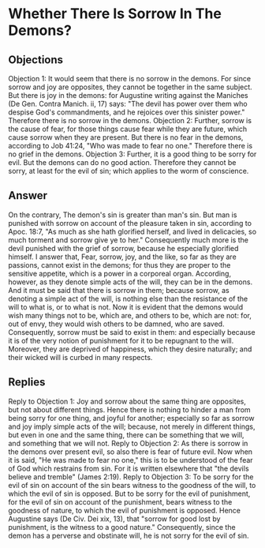 # Whether There Is Sorrow In The Demons?
## Objections
Objection 1: It would seem that there is no sorrow in the demons. For since sorrow and joy are opposites, they cannot be together in the same subject. But there is joy in the demons: for Augustine writing against the Maniches (De Gen. Contra Manich. ii, 17) says: "The devil has power over them who despise God's commandments, and he rejoices over this sinister power." Therefore there is no sorrow in the demons.
Objection 2: Further, sorrow is the cause of fear, for those things cause fear while they are future, which cause sorrow when they are present. But there is no fear in the demons, according to Job 41:24, "Who was made to fear no one." Therefore there is no grief in the demons.
Objection 3: Further, it is a good thing to be sorry for evil. But the demons can do no good action. Therefore they cannot be sorry, at least for the evil of sin; which applies to the worm of conscience.
## Answer
On the contrary, The demon's sin is greater than man's sin. But man is punished with sorrow on account of the pleasure taken in sin, according to Apoc. 18:7, "As much as she hath glorified herself, and lived in delicacies, so much torment and sorrow give ye to her." Consequently much more is the devil punished with the grief of sorrow, because he especially glorified himself.
I answer that, Fear, sorrow, joy, and the like, so far as they are passions, cannot exist in the demons; for thus they are proper to the sensitive appetite, which is a power in a corporeal organ. According, however, as they denote simple acts of the will, they can be in the demons. And it must be said that there is sorrow in them; because sorrow, as denoting a simple act of the will, is nothing else than the resistance of the will to what is, or to what is not. Now it is evident that the demons would wish many things not to be, which are, and others to be, which are not: for, out of envy, they would wish others to be damned, who are saved. Consequently, sorrow must be said to exist in them: and especially because it is of the very notion of punishment for it to be repugnant to the will. Moreover, they are deprived of happiness, which they desire naturally; and their wicked will is curbed in many respects.
## Replies
Reply to Objection 1: Joy and sorrow about the same thing are opposites, but not about different things. Hence there is nothing to hinder a man from being sorry for one thing, and joyful for another; especially so far as sorrow and joy imply simple acts of the will; because, not merely in different things, but even in one and the same thing, there can be something that we will, and something that we will not.
Reply to Objection 2: As there is sorrow in the demons over present evil, so also there is fear of future evil. Now when it is said, "He was made to fear no one," this is to be understood of the fear of God which restrains from sin. For it is written elsewhere that "the devils believe and tremble" (James 2:19).
Reply to Objection 3: To be sorry for the evil of sin on account of the sin bears witness to the goodness of the will, to which the evil of sin is opposed. But to be sorry for the evil of punishment, for the evil of sin on account of the punishment, bears witness to the goodness of nature, to which the evil of punishment is opposed. Hence Augustine says (De Civ. Dei xix, 13), that "sorrow for good lost by punishment, is the witness to a good nature." Consequently, since the demon has a perverse and obstinate will, he is not sorry for the evil of sin.